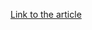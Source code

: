 [Link to the article](https://cdn.selinc.com/assets/Literature/Publications/Technical%20Papers/6891_HowSDN_CG_20180720_Web2.pdf?v=20190312-231901)
